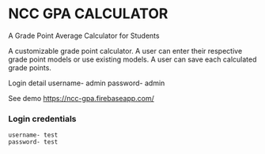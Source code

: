 # NCC GPA CALCULATOR
A Grade Point Average Calculator for Students

A customizable grade point calculator. 
A user can enter their respective grade point models or use existing models.
A user can save each calculated grade points.

Login detail
username- admin
password- admin

See demo 
https://ncc-gpa.firebaseapp.com/

### Login credentials ###
`username- test` <br>
`password- test`
